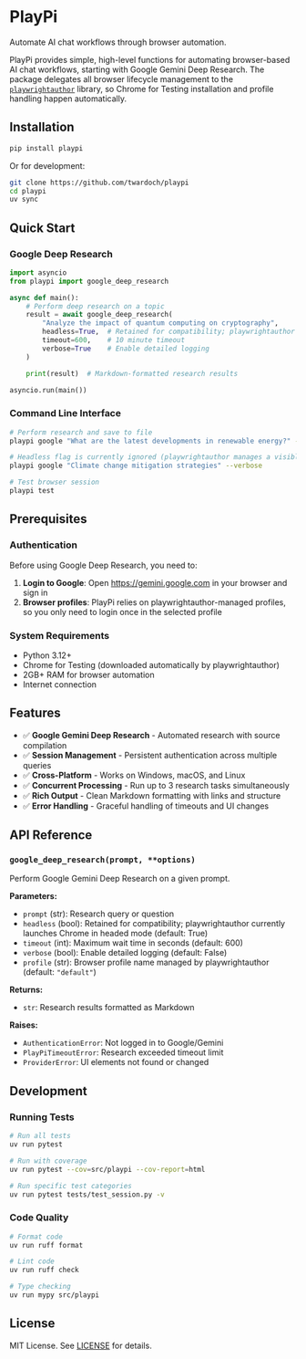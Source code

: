 # PlayPi

Automate AI chat workflows through browser automation.

PlayPi provides simple, high-level functions for automating browser-based AI chat workflows, starting with Google Gemini Deep Research. The package delegates all browser lifecycle management to the [`playwrightauthor`](https://pypi.org/project/playwrightauthor/) library, so Chrome for Testing installation and profile handling happen automatically.

## Installation

```bash
pip install playpi
```

Or for development:

```bash
git clone https://github.com/twardoch/playpi
cd playpi
uv sync
```

## Quick Start

### Google Deep Research

```python
import asyncio
from playpi import google_deep_research

async def main():
    # Perform deep research on a topic
    result = await google_deep_research(
        "Analyze the impact of quantum computing on cryptography",
        headless=True,  # Retained for compatibility; playwrightauthor runs headed
        timeout=600,    # 10 minute timeout
        verbose=True    # Enable detailed logging
    )

    print(result)  # Markdown-formatted research results

asyncio.run(main())
```

### Command Line Interface

```bash
# Perform research and save to file
playpi google "What are the latest developments in renewable energy?" --output research.md

# Headless flag is currently ignored (playwrightauthor manages a visible Chrome instance)
playpi google "Climate change mitigation strategies" --verbose

# Test browser session
playpi test
```

## Prerequisites

### Authentication

Before using Google Deep Research, you need to:

1. **Login to Google**: Open https://gemini.google.com in your browser and sign in
2. **Browser profiles**: PlayPi relies on playwrightauthor-managed profiles, so you only need to login once in the selected profile

### System Requirements

- Python 3.12+
- Chrome for Testing (downloaded automatically by playwrightauthor)
- 2GB+ RAM for browser automation
- Internet connection

## Features

- ✅ **Google Gemini Deep Research** - Automated research with source compilation
- ✅ **Session Management** - Persistent authentication across multiple queries
- ✅ **Cross-Platform** - Works on Windows, macOS, and Linux
- ✅ **Concurrent Processing** - Run up to 3 research tasks simultaneously
- ✅ **Rich Output** - Clean Markdown formatting with links and structure
- ✅ **Error Handling** - Graceful handling of timeouts and UI changes

## API Reference

### `google_deep_research(prompt, **options)`

Perform Google Gemini Deep Research on a given prompt.

**Parameters:**
- `prompt` (str): Research query or question
- `headless` (bool): Retained for compatibility; playwrightauthor currently launches Chrome in headed mode (default: True)
- `timeout` (int): Maximum wait time in seconds (default: 600)
- `verbose` (bool): Enable detailed logging (default: False)
- `profile` (str): Browser profile name managed by playwrightauthor (default: `"default"`)

**Returns:**
- `str`: Research results formatted as Markdown

**Raises:**
- `AuthenticationError`: Not logged in to Google/Gemini
- `PlayPiTimeoutError`: Research exceeded timeout limit
- `ProviderError`: UI elements not found or changed

## Development

### Running Tests

```bash
# Run all tests
uv run pytest

# Run with coverage
uv run pytest --cov=src/playpi --cov-report=html

# Run specific test categories
uv run pytest tests/test_session.py -v
```

### Code Quality

```bash
# Format code
uv run ruff format

# Lint code
uv run ruff check

# Type checking
uv run mypy src/playpi
```

## License

MIT License. See [LICENSE](LICENSE) for details.
